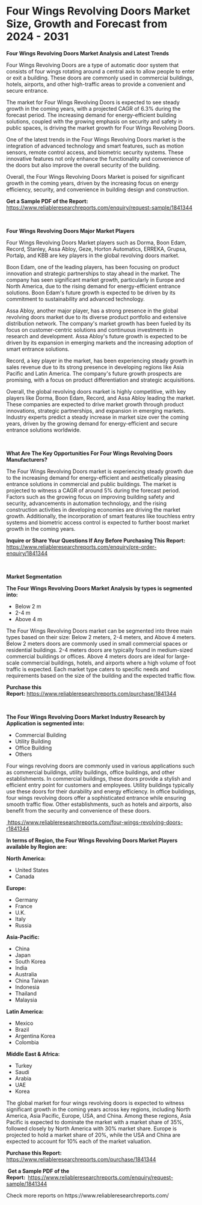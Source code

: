 <p><h1>Four Wings Revolving Doors Market Size, Growth and Forecast from 2024 - 2031</h1></p><p><strong>Four Wings Revolving Doors Market Analysis and Latest Trends</strong></p>
<p><p>Four Wings Revolving Doors are a type of automatic door system that consists of four wings rotating around a central axis to allow people to enter or exit a building. These doors are commonly used in commercial buildings, hotels, airports, and other high-traffic areas to provide a convenient and secure entrance.</p><p>The market for Four Wings Revolving Doors is expected to see steady growth in the coming years, with a projected CAGR of 6.3% during the forecast period. The increasing demand for energy-efficient building solutions, coupled with the growing emphasis on security and safety in public spaces, is driving the market growth for Four Wings Revolving Doors.</p><p>One of the latest trends in the Four Wings Revolving Doors market is the integration of advanced technology and smart features, such as motion sensors, remote control access, and biometric security systems. These innovative features not only enhance the functionality and convenience of the doors but also improve the overall security of the building.</p><p>Overall, the Four Wings Revolving Doors Market is poised for significant growth in the coming years, driven by the increasing focus on energy efficiency, security, and convenience in building design and construction.</p></p>
<p><strong>Get a Sample PDF of the Report:&nbsp;</strong> <a href="https://www.reliableresearchreports.com/enquiry/request-sample/1841344">https://www.reliableresearchreports.com/enquiry/request-sample/1841344</a></p>
<p>&nbsp;</p>
<p><strong>Four Wings Revolving Doors Major Market Players</strong></p>
<p><p>Four Wings Revolving Doors Market players such as Dorma, Boon Edam, Record, Stanley, Assa Abloy, Geze, Horton Automatics, ERREKA, Grupsa, Portalp, and KBB are key players in the global revolving doors market.</p><p>Boon Edam, one of the leading players, has been focusing on product innovation and strategic partnerships to stay ahead in the market. The company has seen significant market growth, particularly in Europe and North America, due to the rising demand for energy-efficient entrance solutions. Boon Edam's future growth is expected to be driven by its commitment to sustainability and advanced technology.</p><p>Assa Abloy, another major player, has a strong presence in the global revolving doors market due to its diverse product portfolio and extensive distribution network. The company's market growth has been fueled by its focus on customer-centric solutions and continuous investments in research and development. Assa Abloy's future growth is expected to be driven by its expansion in emerging markets and the increasing adoption of smart entrance solutions.</p><p>Record, a key player in the market, has been experiencing steady growth in sales revenue due to its strong presence in developing regions like Asia Pacific and Latin America. The company's future growth prospects are promising, with a focus on product differentiation and strategic acquisitions.</p><p>Overall, the global revolving doors market is highly competitive, with key players like Dorma, Boon Edam, Record, and Assa Abloy leading the market. These companies are expected to drive market growth through product innovations, strategic partnerships, and expansion in emerging markets. Industry experts predict a steady increase in market size over the coming years, driven by the growing demand for energy-efficient and secure entrance solutions worldwide.</p></p>
<p>&nbsp;</p>
<p><strong>What Are The Key Opportunities For Four Wings Revolving Doors Manufacturers?</strong></p>
<p><p>The Four Wings Revolving Doors market is experiencing steady growth due to the increasing demand for energy-efficient and aesthetically pleasing entrance solutions in commercial and public buildings. The market is projected to witness a CAGR of around 5% during the forecast period. Factors such as the growing focus on improving building safety and security, advancements in automation technology, and the rising construction activities in developing economies are driving the market growth. Additionally, the incorporation of smart features like touchless entry systems and biometric access control is expected to further boost market growth in the coming years.</p></p>
<p><strong>Inquire or Share Your Questions If Any Before Purchasing This Report:</strong> <a href="https://www.reliableresearchreports.com/enquiry/pre-order-enquiry/1841344">https://www.reliableresearchreports.com/enquiry/pre-order-enquiry/1841344</a></p>
<p>&nbsp;</p>
<p><strong>Market Segmentation</strong></p>
<p><strong>The Four Wings Revolving Doors Market Analysis by types is segmented into:</strong></p>
<p><ul><li>Below 2 m</li><li>2-4 m</li><li>Above 4 m</li></ul></p>
<p><p>The Four Wings Revolving Doors market can be segmented into three main types based on their size: Below 2 meters, 2-4 meters, and Above 4 meters. Below 2 meters doors are commonly used in small commercial spaces or residential buildings. 2-4 meters doors are typically found in medium-sized commercial buildings or offices. Above 4 meters doors are ideal for large-scale commercial buildings, hotels, and airports where a high volume of foot traffic is expected. Each market type caters to specific needs and requirements based on the size of the building and the expected traffic flow.</p></p>
<p><strong>Purchase this Report:&nbsp;</strong><a href="https://www.reliableresearchreports.com/purchase/1841344">https://www.reliableresearchreports.com/purchase/1841344</a></p>
<p>&nbsp;</p>
<p><strong>The Four Wings Revolving Doors Market Industry Research by Application is segmented into:</strong></p>
<p><ul><li>Commercial Building</li><li>Utility Building</li><li>Office Building</li><li>Others</li></ul></p>
<p><p>Four wings revolving doors are commonly used in various applications such as commercial buildings, utility buildings, office buildings, and other establishments. In commercial buildings, these doors provide a stylish and efficient entry point for customers and employees. Utility buildings typically use these doors for their durability and energy efficiency. In office buildings, four wings revolving doors offer a sophisticated entrance while ensuring smooth traffic flow. Other establishments, such as hotels and airports, also benefit from the security and convenience of these doors.</p></p>
<p><a href="https://www.reliableresearchreports.com/four-wings-revolving-doors-r1841344">&nbsp;https://www.reliableresearchreports.com/four-wings-revolving-doors-r1841344</a></p>
<p><strong>In terms of Region, the Four Wings Revolving Doors Market Players available by Region are:</strong></p>
<p>
    <p> <strong> North America: </strong>
        <ul>
            <li>United States</li>
            <li>Canada</li>
        </ul>
        </p> 
    <p> <strong> Europe: </strong>
        <ul>
            <li>Germany</li>
            <li>France</li>
            <li>U.K.</li>
            <li>Italy</li>
            <li>Russia</li>
        </ul>
        </p> 
    <p> <strong> Asia-Pacific: </strong>
        <ul>
            <li>China</li>
            <li>Japan</li>
            <li>South Korea</li>
            <li>India</li>
            <li>Australia</li>
            <li>China Taiwan</li>
            <li>Indonesia</li>
            <li>Thailand</li>
            <li>Malaysia</li>
        </ul>
        </p> 
    <p> <strong> Latin America: </strong>
        <ul>
            <li>Mexico</li>
            <li>Brazil</li>
            <li>Argentina Korea</li>
            <li>Colombia</li>
        </ul>
        </p> 
    <p> <strong> Middle East & Africa: </strong>
        <ul>
            <li>Turkey</li>
            <li>Saudi</li>
            <li>Arabia</li>
            <li>UAE</li>
            <li>Korea</li>
        </ul>
    </p>
    </p>
<p><p>The global market for four wings revolving doors is expected to witness significant growth in the coming years across key regions, including North America, Asia Pacific, Europe, USA, and China. Among these regions, Asia Pacific is expected to dominate the market with a market share of 35%, followed closely by North America with 30% market share. Europe is projected to hold a market share of 20%, while the USA and China are expected to account for 10% each of the market valuation.</p></p>
<p><strong>Purchase this Report: </strong><a href="https://www.reliableresearchreports.com/purchase/1841344">https://www.reliableresearchreports.com/purchase/1841344</a></p>
<p>&nbsp;<strong>Get a Sample PDF of the Report:&nbsp;&nbsp;</strong><a href="https://www.reliableresearchreports.com/enquiry/request-sample/1841344">https://www.reliableresearchreports.com/enquiry/request-sample/1841344</a></p>
<p><strong></strong></p>
<p>Check more reports on https://www.reliableresearchreports.com/</p>